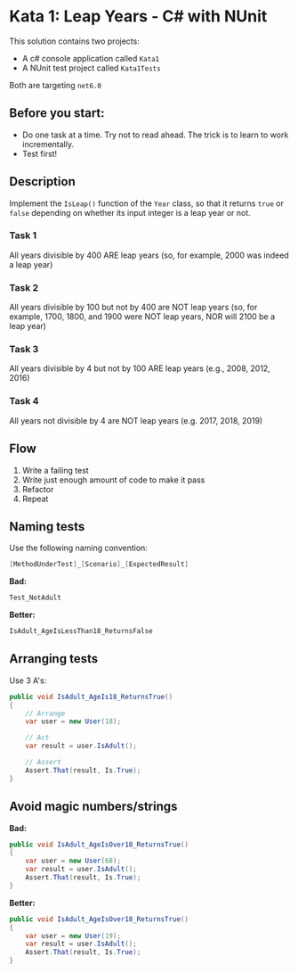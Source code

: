 # Kata 1: Leap Years - C# with NUnit

This solution contains two projects:
- A c# console application called `Kata1`
- A NUnit test project called `Kata1Tests`

Both are targeting `net6.0`

## Before you start:
- Do one task at a time. Try not to read ahead. The trick is to learn to work incrementally.
- Test first!

## Description

Implement the `IsLeap()` function of the `Year` class, so that it returns `true`
or `false` depending on whether its input integer is a leap year or not.

### Task 1
All years divisible by 400 ARE leap years (so, for example, 2000 was indeed a leap year)

### Task 2
All years divisible by 100 but not by 400 are NOT leap years (so, for example, 1700, 1800, and 1900 were NOT leap years, NOR will 2100 be a leap year)

### Task 3
All years divisible by 4 but not by 100 ARE leap years (e.g., 2008, 2012, 2016)

### Task 4
All years not divisible by 4 are NOT leap years (e.g. 2017, 2018, 2019)

## Flow
1. Write a failing test
2. Write just enough amount of code to make it pass
3. Refactor
4. Repeat

## Naming tests

Use the following naming convention:

```csharp
[MethodUnderTest]_[Scenario]_[ExpectedResult]
```

**Bad:**
```csharp
Test_NotAdult
```

**Better:**
```csharp
IsAdult_AgeIsLessThan18_ReturnsFalse
```

## Arranging tests

Use 3 A's:
```csharp
public void IsAdult_AgeIs18_ReturnsTrue()
{
    // Arrange
    var user = new User(18);

    // Act
    var result = user.IsAdult();

    // Assert
    Assert.That(result, Is.True);
}
```

## Avoid magic numbers/strings

**Bad:**
```csharp
public void IsAdult_AgeIsOver18_ReturnsTrue()
{
    var user = new User(68);
    var result = user.IsAdult();
    Assert.That(result, Is.True);
}
```

**Better:**
```csharp
public void IsAdult_AgeIsOver18_ReturnsTrue()
{
    var user = new User(19);
    var result = user.IsAdult();
    Assert.That(result, Is.True);
}
```
